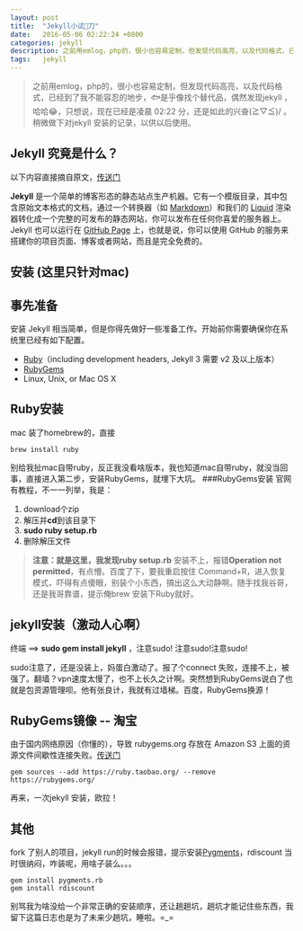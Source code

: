 ```yaml
---
layout: post
title:  "Jekyll小试🐂刀"
date:   2016-05-06 02:22:24 +0800
categories: jekyll
description: 之前用emlog，php的，很小也容易定制，但发现代码高亮，以及代码格式，已经到了我不能容忍的地步，🐟是乎像找个替代品，偶然发现jekyll ，哈哈😂，只想说，现在已经是凌晨 02:22 分，还是如此的兴奋\(≧▽≦)/ 。稍微做下对jekyll 安装的记录，以供以后使用
tags:	jekyll
---
```

<!--2016-05-06-Jekyll小试🐂刀-->
>之前用emlog，php的，很小也容易定制，但发现代码高亮，以及代码格式，已经到了我不能容忍的地步，🐟是乎像找个替代品，偶然发现jekyll ，哈哈😂，只想说，现在已经是凌晨 02:22 分，还是如此的兴奋\(≧▽≦)/ 。稍微做下对jekyll 安装的记录，以供以后使用。

<!-- more -->
Jekyll 究竟是什么？
--
以下内容直接摘自原文，[传送门](http://jekyllcn.com/docs/home/)

**Jekyll** 是一个简单的博客形态的静态站点生产机器。它有一个模版目录，其中包含原始文本格式的文档，通过一个转换器（如 [Markdown](http://daringfireball.net/projects/markdown/)）和我们的 [Liquid](https://github.com/Shopify/liquid/wiki) 渲染器转化成一个完整的可发布的静态网站，你可以发布在任何你喜爱的服务器上。Jekyll 也可以运行在 [GitHub Page](http://pages.github.com/) 上，也就是说，你可以使用 GitHub 的服务来搭建你的项目页面、博客或者网站，而且是完全免费的。

安装 (这里只针对mac)
--
事先准备
---
安装 Jekyll 相当简单，但是你得先做好一些准备工作。开始前你需要确保你在系统里已经有如下配置。

- [Ruby](http://www.ruby-lang.org/en/downloads/)（including development headers, Jekyll 3 需要 v2 及以上版本）
- [RubyGems](http://rubygems.org/pages/download)
- Linux, Unix, or Mac OS X

Ruby安装
---
mac 装了homebrew的，直接

```shell
brew install ruby 
```
	
别给我扯mac自带ruby，反正我没看啥版本，我也知道mac自带ruby，就没当回事，直接进入第二步，安装RubyGems，就埋下大坑。
###RubyGems安装
官网有教程，不一一列举，我是：

1. download个zip
2. 解压并**cd**到该目录下
3. **sudo ruby setup.rb**
4. 删除解压文件

>**注意：**就是这里，我发现**ruby setup.rb** 安装不上，报错**Operation not permitted**，有点懵。百度了下，要我重启按住 Command+R，进入恢复模式，吓得有点傻眼，别装个小东西，搞出这么大动静啊。随手找我谷哥，还是我哥靠谱，提示俺brew 安装下Ruby就好。

jekyll安装（激动人心啊）
---
终端 ==> **sudo gem install jekyll** ，注意sudo! 注意sudo!注意sudo!

sudo注意了，还是没装上，妈蛋白激动了。报了个connect 失败，连接不上，被强了。翻墙？vpn速度太慢了，也不上长久之计啊。突然想到RubyGems说白了也就是包资源管理呗。他有张良计，我就有过墙梯。百度，RubyGems换源！

RubyGems镜像 -- 淘宝
---
由于国内网络原因（你懂的），导致 rubygems.org 存放在 Amazon S3 上面的资源文件间歇性连接失败。[传送门](https://ruby.taobao.org)

```shell
gem sources --add https://ruby.taobao.org/ --remove https://rubygems.org/
```

再来，一次jekyll 安装，欧拉！

其他
---
fork 了别人的项目，jekyll run的时候会报错，提示安装[Pygments](http://pygments.org/)，rdiscount
当时很纳闷，咋装呢，用啥子装么。。。

```shell
gem install pygments.rb
gem install rdiscount
```

别骂我为啥没给一个非常正确的安装顺序，还让趟趟坑，趟坑才能记住些东西，我留下这篇日志也是为了未来少趟坑，睡啦。=_=




